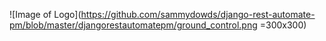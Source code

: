![Image of Logo](https://github.com/sammydowds/django-rest-automate-pm/blob/master/djangorestautomatepm/ground_control.png =300x300)
